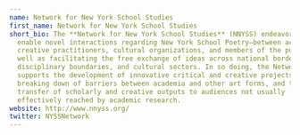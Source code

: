 ```yaml
---
name: Network for New York School Studies
first_name: Network for New York School Studies
short_bio: The **Network for New York School Studies** (NNYSS) endeavors to
  enable novel interactions regarding New York School Poetry—between academics,
  creative practitioners, cultural organizations, and members of the public—as
  well as facilitating the free exchange of ideas across national borders,
  disciplinary boundaries, and cultural sectors. In so doing, the Network
  supports the development of innovative critical and creative projects, the
  breaking down of barriers between academia and other art forms, and the
  transfer of scholarly and creative outputs to audiences not usually
  effectively reached by academic research.
website: http://www.nnyss.org/
twitter: NYSSNetwork
---
```

